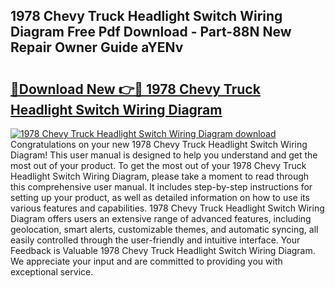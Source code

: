 ## 1978 Chevy Truck Headlight Switch Wiring Diagram Free Pdf Download - Part-88N New Repair Owner Guide aYENv

# <h2><a href="http://dfpblr.blite.top/?on=1978+Chevy+Truck+Headlight+Switch+Wiring+Diagram">🔗Download New 👉🔴 1978 Chevy Truck Headlight Switch Wiring Diagram</a></h2>

[![1978 Chevy Truck Headlight Switch Wiring Diagram download](https://i.imgur.com/lujVjoI.png)](http://dfpblr.blite.top/?on=1978+Chevy+Truck+Headlight+Switch+Wiring+Diagram)
Congratulations on your new 1978 Chevy Truck Headlight Switch Wiring Diagram! This user manual is designed to help you understand and get the most out of your product. To get the most out of your 1978 Chevy Truck Headlight Switch Wiring Diagram, please take a moment to read through this comprehensive user manual. It includes step-by-step instructions for setting up your product, as well as detailed information on how to use its various features and capabilities. 1978 Chevy Truck Headlight Switch Wiring Diagram offers users an extensive range of advanced features, including geolocation, smart alerts, customizable themes, and automatic syncing, all easily controlled through the user-friendly and intuitive interface. Your Feedback is Valuable 1978 Chevy Truck Headlight Switch Wiring Diagram. We appreciate your input and are committed to providing you with exceptional service.
